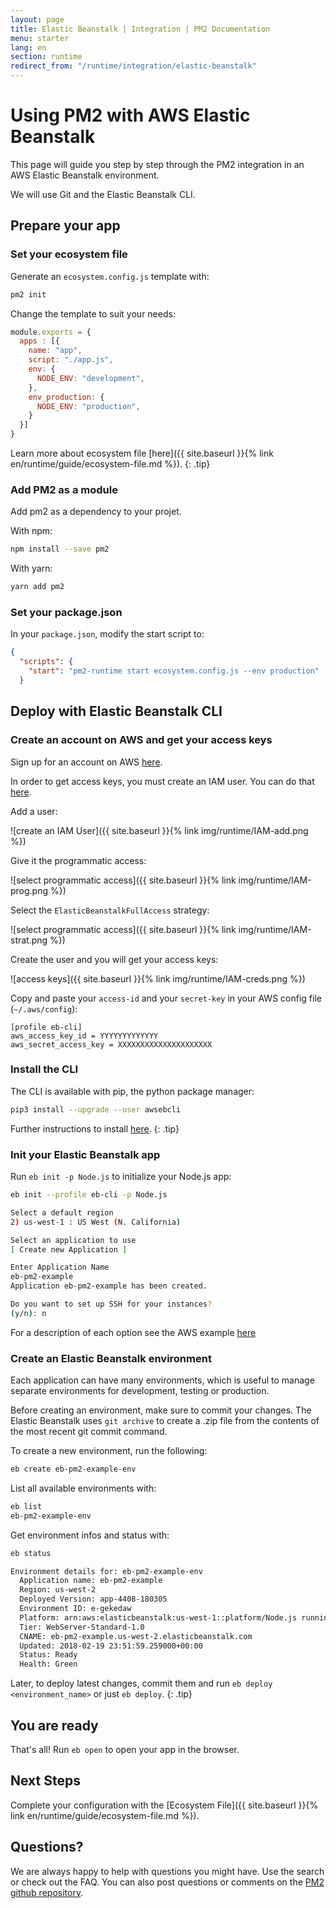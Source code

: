 ```yaml
---
layout: page
title: Elastic Beanstalk | Integration | PM2 Documentation
menu: starter
lang: en
section: runtime
redirect_from: "/runtime/integration/elastic-beanstalk"
---
```


# Using PM2 with AWS Elastic Beanstalk

This page will guide you step by step through the PM2 integration in an AWS Elastic Beanstalk environment.

We will use Git and the Elastic Beanstalk CLI.

## Prepare your app

### Set your ecosystem file

Generate an `ecosystem.config.js` template with:

```bash
pm2 init
```

Change the template to suit your needs:

```javascript
module.exports = {
  apps : [{
    name: "app",
    script: "./app.js",
    env: {
      NODE_ENV: "development",
    },
    env_production: {
      NODE_ENV: "production",
    }
  }]
}
```

 Learn more about ecosystem file [here]({{ site.baseurl }}{% link en/runtime/guide/ecosystem-file.md %}).
{: .tip}

### Add PM2 as a module

Add pm2 as a dependency to your projet.

With npm:

```bash
npm install --save pm2
```

With yarn:

```bash
yarn add pm2
```

### Set your package.json

In your `package.json`, modify the start script to:

```json
{
  "scripts": {
    "start": "pm2-runtime start ecosystem.config.js --env production"
  }
```

## Deploy with Elastic Beanstalk CLI

### Create an account on AWS and get your access keys

Sign up for an account on AWS [here](https://console.aws.amazon.com/elasticbeanstalk/).

In order to get access keys, you must create an IAM user. You can do that [here](https://console.aws.amazon.com/iam/home#/home).

Add a user:

![create an IAM User]({{ site.baseurl }}{% link img/runtime/IAM-add.png %})

Give it the programmatic access:

![select programmatic access]({{ site.baseurl }}{% link img/runtime/IAM-prog.png %})

Select the `ElasticBeanstalkFullAccess` strategy:

![select programmatic access]({{ site.baseurl }}{% link img/runtime/IAM-strat.png %})

Create the user and you will get your access keys:

![access keys]({{ site.baseurl }}{% link img/runtime/IAM-creds.png %})

Copy and paste your `access-id` and your `secret-key` in your AWS config file (`~/.aws/config`):

```Vim
[profile eb-cli]
aws_access_key_id = YYYYYYYYYYYYY
aws_secret_access_key = XXXXXXXXXXXXXXXXXXXXX
```

### Install the CLI

The CLI is available with pip, the python package manager:

```bash
pip3 install --upgrade --user awsebcli
```

 Further instructions to install [here](http://docs.aws.amazon.com/elasticbeanstalk/latest/dg/eb-cli3.html).
{: .tip}

### Init your Elastic Beanstalk app

Run `eb init -p Node.js` to initialize your Node.js app:

```bash
eb init --profile eb-cli -p Node.js

Select a default region
2) us-west-1 : US West (N. California)

Select an application to use
[ Create new Application ]

Enter Application Name
eb-pm2-example
Application eb-pm2-example has been created.

Do you want to set up SSH for your instances?
(y/n): n
```

For a description of each option see the AWS example [here](https://docs.aws.amazon.com/elasticbeanstalk/latest/dg/create_deploy_nodejs_express.html)

### Create an Elastic Beanstalk environment

Each application can have many environments, which is useful to manage separate environments for development, testing or production.

Before creating an environment, make sure to commit your changes. The Elastic Beanstalk uses `git archive` to create a .zip file from the contents of the most recent git commit command.

To create a new environment, run the following:
```bash
eb create eb-pm2-example-env
```

List all available environments with:
```bash
eb list
eb-pm2-example-env
```

Get environment infos and status with:
```bash
eb status

Environment details for: eb-pm2-example-env
  Application name: eb-pm2-example
  Region: us-west-2
  Deployed Version: app-4408-180305
  Environment ID: e-gekedaw
  Platform: arn:aws:elasticbeanstalk:us-west-1::platform/Node.js running on 64bit Amazon Linux/4.4.5
  Tier: WebServer-Standard-1.0
  CNAME: eb-pm2-example.us-west-2.elasticbeanstalk.com
  Updated: 2018-02-19 23:51:59.259000+00:00
  Status: Ready
  Health: Green
```


 Later, to deploy latest changes, commit them and run `eb deploy <environment_name>` or just `eb deploy`.
{: .tip}

## You are ready

That's all! Run `eb open` to open your app in the browser.

## Next Steps

Complete your configuration with the [Ecosystem File]({{ site.baseurl }}{% link en/runtime/guide/ecosystem-file.md %}).

<!-- Monitor your app on a web dashboard, with [PM2 Plus]({{ site.baseurl }}{% link en/plus/integration/elastic-beanstalk.md %}). -->

## Questions?

We are always happy to help with questions you might have. Use the search or check out the FAQ. You can also post questions or comments on the [PM2 github repository](https://github.com/Unitech/pm2/issues).

